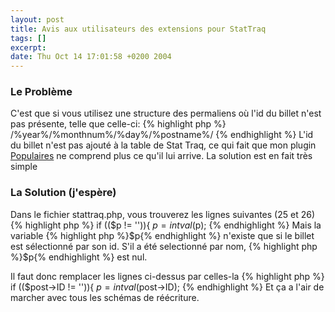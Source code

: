 ```yaml
--- 
layout: post
title: Avis aux utilisateurs des extensions pour StatTraq
tags: []
excerpt:
date: Thu Oct 14 17:01:58 +0200 2004
---
```

### Le Problème

C'est que si vous utilisez une structure des permaliens où l'id du billet n'est pas présente, telle que celle-ci:
{% highlight php %}
     /%year%/%monthnum%/%day%/%postname%/
{% endhighlight %}
L'id du billet n'est pas ajouté à la table de Stat Traq, ce qui fait que mon plugin <a href="http://jfoucher.com/2004/10/popular-posts-wordpress-plugin">Populaires</a> ne comprend plus ce qu'il lui arrive. La solution est en fait très simple

### La Solution (j'espère)

Dans le fichier stattraq.php, vous trouverez les lignes suivantes (25 et 26)
{% highlight php %}
    if (($p != '')){
    $p = intval($p);
{% endhighlight %}
Mais la variable {% highlight php %}$p{% endhighlight %} n'existe que si le billet est sélectionné par son id. S'il a été selectionné par nom, {% highlight php %}$p{% endhighlight %} est nul.

Il faut donc remplacer les lignes ci-dessus par celles-la
{% highlight php %}
     if (($post->ID != '')){
     $p = intval($post->ID);
{% endhighlight %}
Et ça a l'air de marcher avec tous les schémas de réécriture.
